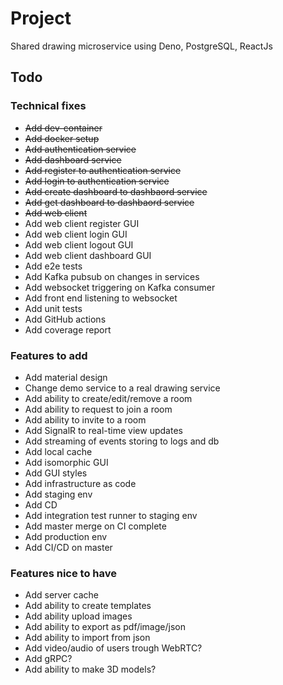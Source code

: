 # Project

Shared drawing microservice using Deno, PostgreSQL, ReactJs

## Todo

### Technical fixes

- ~~Add dev-container~~
- ~~Add docker setup~~
- ~~Add authentication service~~
- ~~Add dashboard service~~
- ~~Add register to authentication service~~
- ~~Add login to authentication service~~
- ~~Add create dashboard to dashbaord service~~
- ~~Add get dashboard to dashbaord service~~
- ~~Add web client~~
- Add web client register GUI
- Add web client login GUI
- Add web client logout GUI
- Add web client dashboard GUI
- Add e2e tests
- Add Kafka pubsub on changes in services
- Add websocket triggering on Kafka consumer
- Add front end listening to websocket
- Add unit tests
- Add GitHub actions
- Add coverage report

### Features to add

- Add material design
- Change demo service to a real drawing service
- Add ability to create/edit/remove a room
- Add ability to request to join a room
- Add ability to invite to a room
- Add SignalR to real-time view updates
- Add streaming of events storing to logs and db 
- Add local cache
- Add isomorphic GUI
- Add GUI styles
- Add infrastructure as code
- Add staging env
- Add CD
- Add integration test runner to staging env
- Add master merge on CI complete
- Add production env
- Add CI/CD on master

### Features nice to have

- Add server cache
- Add ability to create templates
- Add ability upload images
- Add ability to export as pdf/image/json
- Add ability to import from json
- Add video/audio of users trough WebRTC?
- Add gRPC?
- Add ability to make 3D models?
